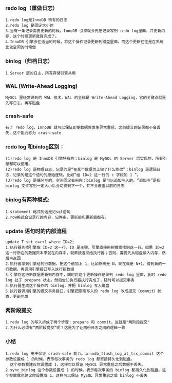 ### redo log（重做日志）
    1.redo log是InnoDB 特有的日志
    2.redo log 是固定大小的
    3.当有一条记录需要更新的时候，InnoDB 引擎就会先把记录写到 redo log里面，并更新内存，这个时候更新就算完成了。
    4.InnoDB 引擎会在适当的时候，将这个操作记录更新到磁盘里面，而这个更新往往是在系统比较空闲的时候做
### binlog（归档日志）
    1.Server 层的日志，所有存储引擎共用

### WAL (Write-Ahead Logging)
    MySQL 里经常说到的 WAL 技术，WAL 的全称是 Write-Ahead Logging，它的关键点就是先写日志，再写磁盘

### crash-safe
    有了 redo log，InnoDB 就可以保证即使数据库发生异常重启，之前提交的记录都不会丢失，这个能力称为 crash-safe

### redo log 和binlog区别：
    (1)redo log 是 InnoDB 引擎特有的；binlog 是 MySQL 的 Server 层实现的，所有引擎都可以使用。
    (2)redo log 是物理日志，记录的是“在某个数据页上做了什么修改”；binlog 是逻辑日志，记录的是这个语句的原始逻辑，比如“给 ID=2 这一行的 c 字段加 1 ”。
    (3)redo log 是循环写的，空间固定会用完；binlog 是可以追加写入的。“追加写”是指 binlog 文件写到一定大小后会切换到下一个，并不会覆盖以前的日志
    
### binlog有两种模式:
    1.statement 格式的话是记sql语句
    2.row格式会记录行的内容，记两条，更新前和更新后都有。
    
### update 语句时的内部流程
    update T set c=c+1 where ID=2;
    1.执行器先找引擎取 ID=2 这一行。ID 是主键，引擎直接用树搜索找到这一行。如果 ID=2 这一行所在的数据页本来就在内存中，就直接返回给执行器；否则，需要先从磁盘读入内存，然后再返回
    2.执行器拿到引擎给的行数据，把这个值加上 1，比如原来是 N，现在就是 N+1，得到新的一行数据，再调用引擎接口写入这行新数据
    3.引擎将这行新数据更新到内存中，同时将这个更新操作记录到 redo log 里面，此时 redo log 处于 prepare 状态。然后告知执行器执行完成了，随时可以提交事务
    4.执行器生成这个操作的 binlog，并把 binlog 写入磁盘
    5.执行器调用引擎的提交事务接口，引擎把刚刚写入的 redo log 改成提交（commit）状态，更新完成
    
### 两阶段提交
    1.redo log 的写入拆成了两个步骤：prepare 和 commit，这就是"两阶段提交"
    2.为什么必须有“两阶段提交”呢？这是为了让两份日志之间的逻辑一致
    
### 小结
    1.redo log 用于保证 crash-safe 能力。innodb_flush_log_at_trx_commit 这个参数设置成 1 的时候，表示每次事务的 redo log 都直接持久化到磁盘。
      这个参数我建议你设置成 1，这样可以保证 MySQL 异常重启之后数据不丢失。
    2.sync_binlog 这个参数设置成 1 的时候，表示每次事务的 binlog 都持久化到磁盘。这个参数我也建议你设置成 1，这样可以保证 MySQL 异常重启之后 binlog 不丢失